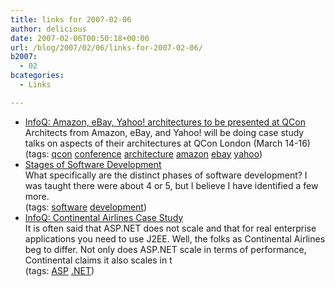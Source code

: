 ```yaml
---
title: links for 2007-02-06
author: delicious
date: 2007-02-06T00:50:18+00:00
url: /blog/2007/02/06/links-for-2007-02-06/
b2007:
  - 02
bcategories:
  - Links

---
```

  * <div>
      <a href="http://www.infoq.com/news/2007/02/qcon-case-studies">InfoQ: Amazon, eBay, Yahoo! architectures to be presented at QCon</a>
    </div>
    
    <div>
      Architects from Amazon, eBay, and Yahoo! will be doing case study talks on aspects of their architectures at QCon London (March 14-16)
    </div>
    
    <div>
      (tags: <a href="http://del.icio.us/frodenas/qcon">qcon</a> <a href="http://del.icio.us/frodenas/conference">conference</a> <a href="http://del.icio.us/frodenas/architecture">architecture</a> <a href="http://del.icio.us/frodenas/amazon">amazon</a> <a href="http://del.icio.us/frodenas/ebay">ebay</a> <a href="http://del.icio.us/frodenas/yahoo">yahoo</a>)
    </div>

  * <div>
      <a href="http://www.artima.com/weblogs/viewpost.jsp?thread=194223">Stages of Software Development</a>
    </div>
    
    <div>
      What specifically are the distinct phases of software development? I was taught there were about 4 or 5, but I believe I have identified a few more.
    </div>
    
    <div>
      (tags: <a href="http://del.icio.us/frodenas/software">software</a> <a href="http://del.icio.us/frodenas/development">development</a>)
    </div>

  * <div>
      <a href="http://www.infoq.com/news/2007/02/Continental-International">InfoQ: Continental Airlines Case Study</a>
    </div>
    
    <div>
      It is often said that ASP.NET does not scale and that for real enterprise applications you need to use J2EE. Well, the folks as Continental Airlines beg to differ. Not only does ASP.NET scale in terms of performance, Continental claims it also scales in t
    </div>
    
    <div>
      (tags: <a href="http://del.icio.us/frodenas/ASP">ASP</a> <a href="http://del.icio.us/frodenas/.NET">.NET</a>)
    </div>